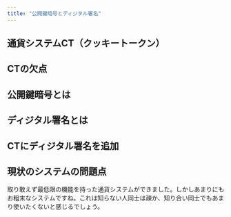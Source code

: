 ```yaml
---
title: "公開鍵暗号とディジタル署名"
---
```


## 通貨システムCT（クッキートークン）

## CTの欠点

## 公開鍵暗号とは

## ディジタル署名とは

## CTにディジタル署名を追加

## 現状のシステムの問題点

取り敢えず最低限の機能を持った通貨システムができました。しかしあまりにもお粗末なシステムですね。これは知らない人同士は疎か、知り合い同士でもあまり使いたくないと感じるでしょう。
